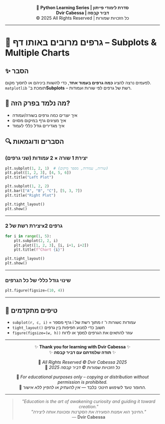 <!-- DC_HEADER_START -->
<div align="center">

🐍 **Python Learning Series | סדרת לימודי פייתון**  
**Dvir Cabessa | דביר קבסה**  
© 2025 All Rights Reserved | כל הזכויות שמורות

</div>

---
<!-- DC_HEADER_END -->

# 📘 גרפים מרובים באותו דף – Subplots & Multiple Charts

## ✨ הסבר

לפעמים נרצה להציג **כמה גרפים בעמוד אחד**, כדי להשוות ביניהם או לחסוך מקום.  
`matplotlib` תומכת ב־**Subplots** – רשת של גרפים לפי שורות ועמודות.

## 🧠 מה נלמד בפרק הזה?
- איך יוצרים כמה גרפים בשורה/עמודה
- איך מציגים גרף במיקום מסוים
- איך מגדירים גודל כללי לעמוד

## 🔍 הסברים ודוגמאות

### יצירת 1 שורה × 2 עמודות (שני גרפים)
```python
plt.subplot(1, 2, 1)  # (שורות, עמודות, מספר מיקום)
plt.plot([1, 2, 3], [4, 5, 6])
plt.title("Left Plot")

plt.subplot(1, 2, 2)
plt.bar(["A", "B", "C"], [5, 3, 7])
plt.title("Right Plot")

plt.tight_layout()
plt.show()
```

---

### יצירת רשת של 2x2 גרפים
```python
for i in range(1, 5):
    plt.subplot(2, 2, i)
    plt.plot([1, 2, 3], [i, i+1, i+2])
    plt.title(f"Chart {i}")

plt.tight_layout()
plt.show()
```

---

### שינוי גודל כללי של כל הגרפים
```python
plt.figure(figsize=(10, 4))
```

---

## 💬 טיפים מתקדמים

* `subplot(r, c, i)` = גרף מספר i מתוך רשת של r שורות ו־c עמודות  
* `tight_layout()` חשוב כדי למנוע חפיפות בין גרפים  
* `figure(figsize=(w, h))` עוזר להתאים את הגרפים למסך או לדוח

<!-- DC_FOOTER_START -->
---

<div align="center">

✨ **Thank you for learning with Dvir Cabessa** ✨  
✨ **תודה שלמדתם עם דביר קבסה** ✨  

📘 *All Rights Reserved © Dvir Cabessa 2025*  
📘 *כל הזכויות שמורות © דביר קבסה 2025*  

🔗 *For educational purposes only – copying or distribution without permission is prohibited.*  
🔗 *החומר נועד לשימוש חינוכי בלבד — אין להעתיק או להפיץ ללא אישור.*

---

> _"Education is the art of awakening curiosity and guiding it toward creation."_  
> _"החינוך הוא אמנות המעירה את הסקרנות ומכוונת אותה ליצירה."_  
> — **Dvir Cabessa**

</div>
<!-- DC_FOOTER_END -->

